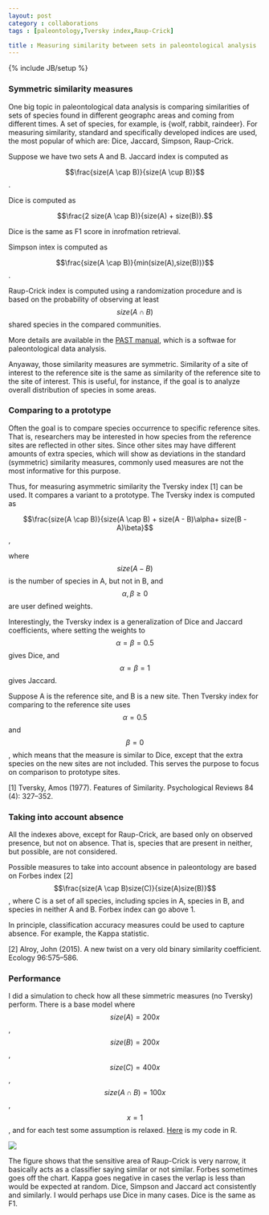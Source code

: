 ```yaml
---
layout: post
category : collaborations
tags : [paleontology,Tversky index,Raup-Crick]

title : Measuring similarity between sets in paleontological analysis
---
```

{% include JB/setup %}

<head>
<script type="text/javascript"
 src="http://cdn.mathjax.org/mathjax/latest/MathJax.js?config=TeX-AMS-MML_HTMLorMML">
</script>
</head>

### Symmetric similarity measures ###

One big topic in paleontological data analysis is comparing similarities of sets of species found in different geographc areas and coming from different times. A set of species, for example, is {wolf, rabbit, raindeer}. For measuring similarity, standard and specifically developed indices are used, the most popular of which are: Dice, Jaccard, Simpson, Raup-Crick. 

Suppose we have two sets A and B. Jaccard index is computed as 

$$\frac{size(A \cap B)}{size(A \cup B)}$$.

Dice is computed as 

$$\frac{2 size(A \cap B)}{size(A) + size(B)}.$$

Dice is the same as F1 score in inrofmation retrieval. 

Simpson intex is computed as 

$$\frac{size(A \cap B)}{min(size(A),size(B))}$$.

Raup-Crick index is computed using a randomization procedure and is based on the probability of observing at least $$size(A \cap B)$$  shared species in the compared communities. 

More details are available in the [PAST manual](http://folk.uio.no/ohammer/past/), which is a softwae for paleontological data analysis.


Anyaway, those similarity measures are symmetric. Similarity of a site of interest to the reference site is the same as similarity of the reference site to the site of interest. This is useful, for instance, if  the goal is to analyze overall distribution of species in some areas. 

### Comparing to a prototype ###

Often the goal is to compare species occurrence to specific reference sites. That is, researchers may be interested in how species from the reference sites are reflected in other sites. Since other sites may have different amounts of extra species, which will show as deviations in the standard (symmetric) similarity measures, commonly used measures are not the most informative for this purpose.

Thus, for measuring asymmetric similarity the Tversky index [1] can be used. It compares a variant to a prototype. The Tversky index is computed as 

$$\frac{size(A \cap B)}{size(A \cap B) +  size(A - B)\alpha+  size(B - A)\beta}$$, 

where $$size(A - B)$$ is the number of species in A, but not in B, and $$\alpha,\beta \geq 0$$ are user defined weights. 

Interestingly, the Tversky index is a generalization of Dice and Jaccard coefficients, where setting the weights to $$\alpha=\beta=0.5$$ gives Dice, and $$\alpha=\beta=1$$ gives Jaccard. 

Suppose A is the reference site, and B is a new site. Then Tversky index for comparing to the reference site uses $$\alpha=0.5$$ and $$\beta=0$$, which means that the measure is similar to Dice, except that the extra species on the new sites are not included. This serves the purpose to focus on comparison to prototype sites.

[1] Tversky, Amos (1977). Features of Similarity. Psychological Reviews 84 (4): 327–352.

### Taking into account absence ###

All the indexes above, except for Raup-Crick, are based only on observed presence, but not on absence. That is, species that are present in neither, but possible, are not considered. 

Possible measures to take into account absence in paleontology are based on Forbes index [2] $$\frac{size(A \cap B)size(C)}{size(A)size(B)}$$, where C is a set of all species, including spcies in A, species in B, and species in neither A and B. Forbex index can go above 1. 

In principle, classification accuracy measures could be used to capture absence. For example, the Kappa statistic.

[2] Alroy, John (2015). A new twist on a very old binary similarity coefficient. Ecology 96:575–586.

### Performance ###

I did a simulation to check how all these simmetric measures (no Tversky) perform. There is a base model where $$size(A) = 200x$$, $$size(B) = 200x$$, $$size(C) = 400x$$, $$size(A \cap B) = 100x$$, $$x = 1$$, and for each test some assumption is relaxed. [Here](http://zliobaite.github.io/assets/run_sim.R) is my code in R. 

![](http://zliobaite.github.io/assets/fig_similarity.png)

The figure shows that the sensitive area of Raup-Crick is very narrow, it basically acts as a classifier saying similar or not similar. Forbes sometimes goes off the chart. Kappa goes negative in cases the verlap is less than would be expected at random. Dice, Simpson and Jaccard act consistently and similarly. I would perhaps use Dice in many cases. Dice is the same as F1. 
